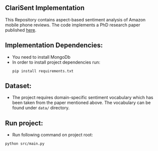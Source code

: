 ## ClariSent Implementation

This Repository contains aspect-based sentiment analysis of Amazon mobile phone reviews.
The code implements a PhD research paper published [here](https://www.research.manchester.ac.uk/portal/files/55559300/FULL_TEXT.PDF).

## Implementation Dependencies:
* You need to install MongoDb
* In order to install project dependencies run:
  ```
  pip install requirements.txt
  ```

## Dataset:
* The project requires domain-specific sentiment vocabulary which has been taken from the paper mentioned above. The vocabulary can be found under `data/` directory.
## Run project:
* Run following command on project root:
 ```
 python src/main.py
 ```
 
